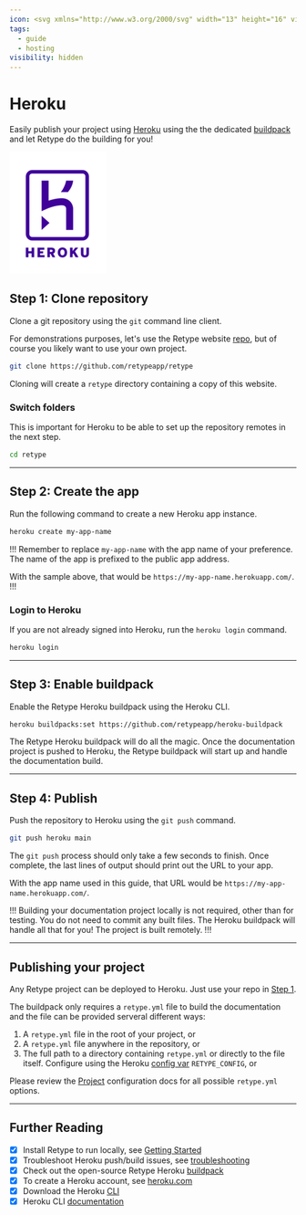 ```yaml
---
icon: <svg xmlns="http://www.w3.org/2000/svg" width="13" height="16" viewBox="0 0 24 24"><path fill-rule="evenodd" d="m 19.44,0 c 1.1928,0 2.16,0.9672 2.16,2.16 v 0 19.68 c 0,1.1928 -0.9672,2.16 -2.16,2.16 v 0 H 2.16 C 0.9672,24 0,23.0328 0,21.84 v 0 V 2.16 C 0,0.9672 0.9672,0 2.16,0 v 0 z m 0,1.2 H 2.16 C 1.6308,1.2 1.2,1.6305 1.2,2.16 v 0 19.68 c 0,0.5292 0.4308,0.96 0.96,0.96 v 0 h 17.28 c 0.5295,0 0.96,-0.4308 0.96,-0.96 v 0 V 2.16 C 20.4,1.6305 19.9695,1.2 19.44,1.2 Z M 5.7,15.6 8.4000004,18 5.7,20.4 Z m 2.4000004,-12 v 6.8133 C 9.2982004,10.0233 10.9731,9.6 12.6,9.6 c 1.4835,0 2.3715,0.5832 2.8551,1.0725 0.989287,1.0005 1.043457,2.263571 1.044993,2.502279 L 16.500068,20.4 H 14.1 V 13.233 C 14.0883,12.6729 13.8186,12 12.6,12 10.269063,12 7.6671274,13.119853 7.4149964,13.230859 l -0.0197,0.0087 -1.6953004,0.768 V 3.599959 Z M 16.5,3.6 c -0.162,1.3632 -0.7146,2.67 -1.8,3.9 v 0 h -2.4 c 0.9432,-1.2375 1.5354,-2.5398 1.8,-3.9 v 0 z"/></svg>
tags:
  - guide
  - hosting
visibility: hidden
---
```

# Heroku

Easily publish your project using [Heroku](https://heroku.com/) using the the dedicated [buildpack](https://github.com/retypeapp/heroku-buildpack/) and let Retype do the building for you!

![](heroku-logo.png)

## Step 1: Clone repository

Clone a git repository using the `git` command line client.

For demonstrations purposes, let's use the Retype website [repo](https://github.com/retypeapp/retype), but of course you likely want to use your own project.

```bash
git clone https://github.com/retypeapp/retype
```

Cloning will create a `retype` directory containing a copy of this website.

### Switch folders

This is important for Heroku to be able to set up the repository remotes in the next step.

```bash
cd retype
```

---

## Step 2: Create the app

Run the following command to create a new Heroku app instance.

```bash
heroku create my-app-name
```

!!!
Remember to replace `my-app-name` with the app name of your preference. The name of the app is prefixed to the public app address.

With the sample above, that would be `https://my-app-name.herokuapp.com/`.
!!!

### Login to Heroku

If you are not already signed into Heroku, run the `heroku login` command.

```bash
heroku login
```

---

## Step 3: Enable buildpack

<!-- TODO
Assign the element address.
Should be retypeapp/heroku-buildpack, or whatever is published to Heroku Elements
-->

Enable the Retype Heroku buildpack using the Heroku CLI.

```bash
heroku buildpacks:set https://github.com/retypeapp/heroku-buildpack
```

The Retype Heroku buildpack will do all the magic. Once the documentation project is pushed to Heroku, the Retype buildpack will start up and handle the documentation build.

---

## Step 4: Publish

Push the repository to Heroku using the `git push` command.

```bash
git push heroku main
```

The `git push` process should only take a few seconds to finish. Once complete, the last lines of output should print out the URL to your app.

With the app name used in this guide, that URL would be `https://my-app-name.herokuapp.com/`.

!!!
Building your documentation project locally is not required, other than for testing. You do not need to commit any built files. The Heroku buildpack will handle all that for you! The project is built remotely.
!!!

---

## Publishing your project

Any Retype project can be deployed to Heroku. Just use your repo in [Step 1](#step-1-clone-repository).

The buildpack only requires a `retype.yml` file to build the documentation and the file can be provided serveral different ways:

1. A `retype.yml` file in the root of your project, or
2. A `retype.yml` file anywhere in the repository, or
3. The full path to a directory containing `retype.yml` or directly to the file itself. Configure using the Heroku [config var](https://devcenter.heroku.com/articles/config-vars) `RETYPE_CONFIG`, or

Please review the [Project](/configuration/project.md) configuration docs for all possible `retype.yml` options.

---

## Further Reading

- [x] Install Retype to run locally, see [Getting Started](/guides/getting-started.md)
- [x] Troubleshoot Heroku push/build issues, see [troubleshooting](https://github.com/retypeapp/heroku-buildpack/#troubleshooting)
- [x] Check out the open-source Retype Heroku [buildpack](https://github.com/retypeapp/heroku-buildpack/)
- [x] To create a Heroku account, see [heroku.com](https://heroku.com)
- [x] Download the Heroku [CLI](https://devcenter.heroku.com/articles/heroku-cli)
- [x] Heroku CLI [documentation](https://devcenter.heroku.com/categories/command-line)